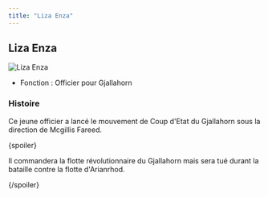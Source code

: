 ```yaml
---
title: "Liza Enza"
---
```


Liza Enza
---------


![Liza Enza](/images/stories/saga/g-tekketsu-s2/persos/liza-enza.png)


* Fonction : Officier pour Gjallahorn


### Histoire


Ce jeune officier a lancé le mouvement de Coup d'Etat du Gjallahorn sous la direction de Mcgillis Fareed.


{spoiler}


Il commandera la flotte révolutionnaire du Gjallahorn mais sera tué durant la bataille contre la flotte d'Arianrhod.


{/spoiler}


